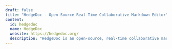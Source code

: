 ```yaml
---
draft: false
title: "HedgeDoc - Open-Source Real-Time Collaborative Markdown Editor"
content:
  id: hedgedoc
  name: HedgeDoc
  website: https://hedgedoc.org/
  description: "HedgeDoc is an open-source, real-time collaborative markdown editor that enables easy collaboration on documents, notes, and presentations, all while being self-hosted for data security and control."
---
```

